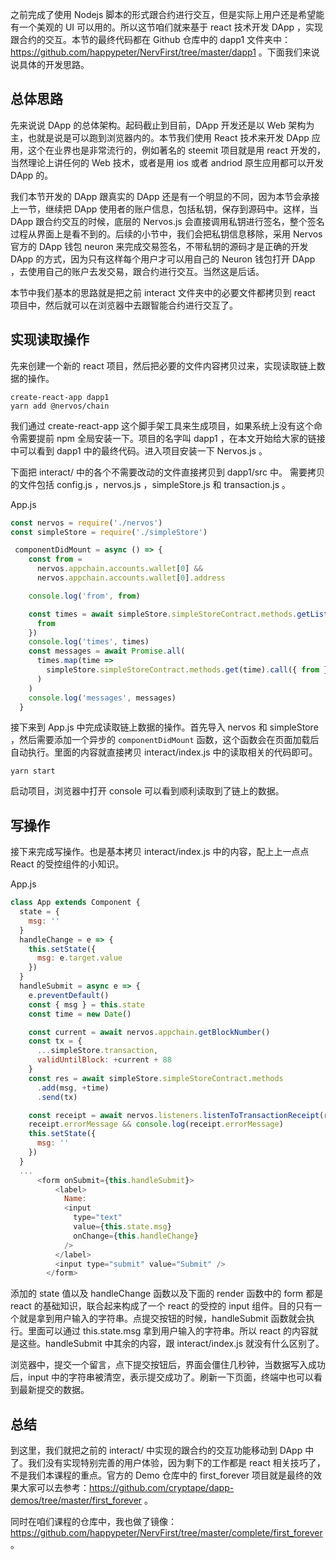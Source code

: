 之前完成了使用 Nodejs 脚本的形式跟合约进行交互，但是实际上用户还是希望能有一个美观的 UI 可以用的。所以这节咱们就来基于 react 技术开发 DApp ，实现跟合约的交互。本节的最终代码都在 Github 仓库中的 dapp1 文件夹中：https://github.com/happypeter/NervFirst/tree/master/dapp1 。下面我们来说说具体的开发思路。


## 总体思路

先来说说 DApp 的总体架构。起码截止到目前，DApp 开发还是以 Web 架构为主，也就是说是可以跑到浏览器内的。本节我们使用 React 技术来开发 DApp 应用，这个在业界也是非常流行的，例如著名的 steemit 项目就是用 react 开发的，当然理论上讲任何的 Web 技术，或者是用 ios 或者 andriod 原生应用都可以开发 DApp 的。

我们本节开发的 DApp 跟真实的 DApp 还是有一个明显的不同，因为本节会承接上一节，继续把 DApp 使用者的账户信息，包括私钥，保存到源码中。这样，当 DApp 跟合约交互的时候，底层的 Nervos.js 会直接调用私钥进行签名，整个签名过程从界面上是看不到的。后续的小节中，我们会把私钥信息移除，采用 Nervos 官方的 DApp 钱包 neuron 来完成交易签名，不带私钥的源码才是正确的开发 DApp 的方式，因为只有这样每个用户才可以用自己的 Neuron 钱包打开 DApp ，去使用自己的账户去发交易，跟合约进行交互。当然这是后话。

本节中我们基本的思路就是把之前 interact 文件夹中的必要文件都拷贝到 react 项目中，然后就可以在浏览器中去跟智能合约进行交互了。

## 实现读取操作

先来创建一个新的 react 项目，然后把必要的文件内容拷贝过来，实现读取链上数据的操作。

```
create-react-app dapp1
yarn add @nervos/chain
```


我们通过 create-react-app 这个脚手架工具来生成项目，如果系统上没有这个命令需要提前 npm 全局安装一下。项目的名字叫 dapp1 ，在本文开始给大家的链接中可以看到 dapp1 中的最终代码。进入项目安装一下 Nervos.js 。


下面把 interact/ 中的各个不需要改动的文件直接拷贝到 dapp1/src 中。 需要拷贝的文件包括 config.js ，nervos.js ，simpleStore.js 和 transaction.js 。


App.js


```js
const nervos = require('./nervos')
const simpleStore = require('./simpleStore')

 componentDidMount = async () => {
    const from =
      nervos.appchain.accounts.wallet[0] &&
      nervos.appchain.accounts.wallet[0].address

    console.log('from', from)

    const times = await simpleStore.simpleStoreContract.methods.getList().call({
      from
    })
    console.log('times', times)
    const messages = await Promise.all(
      times.map(time =>
        simpleStore.simpleStoreContract.methods.get(time).call({ from })
      )
    )
    console.log('messages', messages)
  }
```

接下来到 App.js 中完成读取链上数据的操作。首先导入 nervos 和 simpleStore ，然后需要添加一个异步的 `componentDidMount` 函数，这个函数会在页面加载后自动执行。里面的内容就直接拷贝 interact/index.js 中的读取相关的代码即可。

```
yarn start
```

启动项目，浏览器中打开 console 可以看到顺利读取到了链上的数据。

## 写操作

接下来完成写操作。也是基本拷贝 interact/index.js 中的内容，配上上一点点 React 的受控组件的小知识。


App.js

```js
class App extends Component {
  state = {
    msg: ''
  }
  handleChange = e => {
    this.setState({
      msg: e.target.value
    })
  }
  handleSubmit = async e => {
    e.preventDefault()
    const { msg } = this.state
    const time = new Date()

    const current = await nervos.appchain.getBlockNumber()
    const tx = {
      ...simpleStore.transaction,
      validUntilBlock: +current + 88
    }
    const res = await simpleStore.simpleStoreContract.methods
      .add(msg, +time)
      .send(tx)

    const receipt = await nervos.listeners.listenToTransactionReceipt(res.hash)
    receipt.errorMessage && console.log(receipt.errorMessage)
    this.setState({
      msg: ''
    })
  }
  ...
      <form onSubmit={this.handleSubmit}>
          <label>
            Name:
            <input
              type="text"
              value={this.state.msg}
              onChange={this.handleChange}
            />
          </label>
          <input type="submit" value="Submit" />
        </form>

```

添加的 state 值以及 handleChange 函数以及下面的 render 函数中的 form 都是 react 的基础知识，联合起来构成了一个 react 的受控的 input 组件。目的只有一个就是拿到用户输入的字符串。点提交按钮的时候，handleSubmit 函数就会执行。里面可以通过 this.state.msg 拿到用户输入的字符串。所以 react 的内容就是这些。handleSubmit 中其余的内容，跟 interact/index.js 就没有什么区别了。


浏览器中，提交一个留言，点下提交按钮后，界面会僵住几秒钟，当数据写入成功后，input 中的字符串被清空，表示提交成功了。刷新一下页面，终端中也可以看到最新提交的数据。

## 总结

到这里，我们就把之前的 interact/ 中实现的跟合约的交互功能移动到 DApp 中了。我们没有实现特别完善的用户体验，因为剩下的工作都是 react 相关技巧了，不是我们本课程的重点。官方的 Demo 仓库中的 first_forever 项目就是最终的效果大家可以去参考：https://github.com/cryptape/dapp-demos/tree/master/first_forever 。

同时在咱们课程的仓库中，我也做了镜像：https://github.com/happypeter/NervFirst/tree/master/complete/first_forever 。

